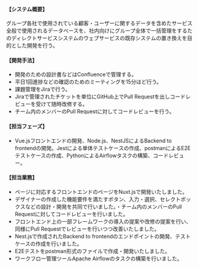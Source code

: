 #### 【システム概要】

グループ各社で使用されている顧客・ユーザーに関するデータを含めたサービス全般で使用されるデータベースを、社内向けにグループ全体で一括管理をするたのディレクトサービスシステムのウェブサービスの既存システムの置き換えを目的とした開発を行う。

#### 【開発手法】

- 開発のための設計書などはConfluenceで管理する。
- 平日1回進捗などの確認のためのミーティングを15分ほど行う。
- 課題管理をJiraで行う。
- Jiraで管理されたチケットを単位にGitHub上でPull Requestを出しコードレビューを受けて随時改修する。
- チーム内のメンバーのPull Requestに対してコードレビューを行う。

#### 【担当フェーズ】

- Vue.jsフロントエンドの開発、Node.js、NestJSによるBackend to frontendの開発。Jestによる単体テストケースの作成、postmanによるE2Eテストケースの作成、PythonによるAirflowタスクの構築、コードレビュー。

#### 【担当業務】

- ページに対応するフロントエンドのページをNuxt.jsで開発いたしました。
- デザイナーの作成した機能要件を満たすボタン、入力・選択、セレクトボックスなどの設計・開発を共同で行いました。・チーム内のメンバーのPull Requestに対してコードレビューを行いました。
- フロントエンド上の一部フレームワークの導入の提案や改修の提案を行い、同様にPull Requestでレビューを行いつつ改善いたしました。
- Nest.jsで作成されたBackend to frontendのエンドポイントの開発、テストケースの作成を行いました。
- E2Eテストをpostman形式のファイルで作成・開発いたしました。
- ワークフロー管理ツールApache Airflowのタスクの構築を行いました。
